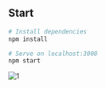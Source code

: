 ## Start

```bash
# Install dependencies 
npm install

# Serve on localhost:3000
npm start
```

![1](https://user-images.githubusercontent.com/77531811/128866943-7a5124c1-e494-4578-bce9-2660cba4ac3a.png)
